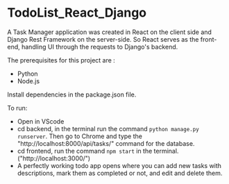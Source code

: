 # TodoList_React_Django
A Task Manager application was created in React on the client side and Django Rest Framework on the server-side. So React serves as the front-end, handling UI through the requests to Django's backend.

The prerequisites for this project are :
* Python
* Node.js 

Install dependencies in the package.json file.

To run:

* Open in VScode
* cd backend, in the terminal run the command 
```python manage.py runserver```.
 Then go to Chrome and type the "http://localhost:8000/api/tasks/" command for the database.
* cd frontend, run the command  ```npm start``` in the terminal.("http://localhost:3000/")
* A perfectly working todo app opens where you can add new tasks with descriptions, mark them as completed or not, and edit and delete them.


